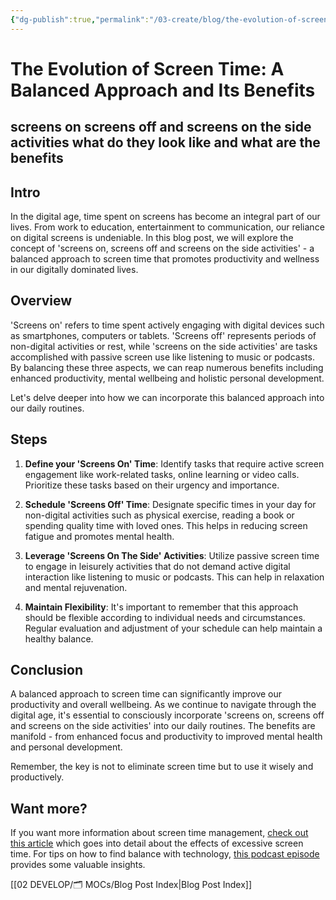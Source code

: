 ```yaml
---
{"dg-publish":true,"permalink":"/03-create/blog/the-evolution-of-screen-time-a-balanced-approach-and-its-benefits/","tags":["screentime"]}
---
```


# The Evolution of Screen Time: A Balanced Approach and Its Benefits 
## screens on screens off and screens on the side activities what do they look like and what are the benefits

## Intro
In the digital age, time spent on screens has become an integral part of our lives. From work to education, entertainment to communication, our reliance on digital screens is undeniable. In this blog post, we will explore the concept of 'screens on, screens off and screens on the side activities' - a balanced approach to screen time that promotes productivity and wellness in our digitally dominated lives.

## Overview
'Screens on' refers to time spent actively engaging with digital devices such as smartphones, computers or tablets. 'Screens off' represents periods of non-digital activities or rest, while 'screens on the side activities' are tasks accomplished with passive screen use like listening to music or podcasts. By balancing these three aspects, we can reap numerous benefits including enhanced productivity, mental wellbeing and holistic personal development.

Let's delve deeper into how we can incorporate this balanced approach into our daily routines.

## Steps

1. **Define your 'Screens On' Time**: Identify tasks that require active screen engagement like work-related tasks, online learning or video calls. Prioritize these tasks based on their urgency and importance.

2. **Schedule 'Screens Off' Time**: Designate specific times in your day for non-digital activities such as physical exercise, reading a book or spending quality time with loved ones. This helps in reducing screen fatigue and promotes mental health.

3. **Leverage 'Screens On The Side' Activities**: Utilize passive screen time to engage in leisurely activities that do not demand active digital interaction like listening to music or podcasts. This can help in relaxation and mental rejuvenation.

4. **Maintain Flexibility**: It's important to remember that this approach should be flexible according to individual needs and circumstances. Regular evaluation and adjustment of your schedule can help maintain a healthy balance.

## Conclusion
A balanced approach to screen time can significantly improve our productivity and overall wellbeing. As we continue to navigate through the digital age, it's essential to consciously incorporate 'screens on, screens off and screens on the side activities' into our daily routines. The benefits are manifold - from enhanced focus and productivity to improved mental health and personal development.

Remember, the key is not to eliminate screen time but to use it wisely and productively. 

## Want more?
If you want more information about screen time management, [check out this article](https://www.psychologytoday.com/us/blog/mental-wealth/201402/gray-matters-too-much-screen-time-damages-the-brain) which goes into detail about the effects of excessive screen time. For tips on how to find balance with technology, [this podcast episode](https://www.npr.org/podcasts/510343/indistractable-with-nir-eyal) provides some valuable insights.

[[02 DEVELOP/🗂️ MOCs/Blog Post Index\|Blog Post Index]]